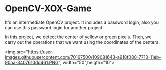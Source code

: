 # OpenCV-XOX-Game
It's an intermediate OpenCV project. It includes a password login, also you can use this password login for another project.

In this project, we detect the center of yellow or green pixels. Then,  we carry out the operations that we want using the coordinates of the centers.



<img src="https://user-images.githubusercontent.com/70167500/109081643-a918f080-7713-11eb-90aa-3407610dd461.PNG", width="50",heigth="10">
